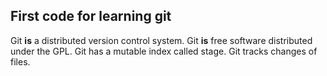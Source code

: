 ## First code for learning git
Git **is** a distributed version control system.
Git **is** free software distributed under the GPL.
Git has a mutable index called stage.
Git tracks changes of files.